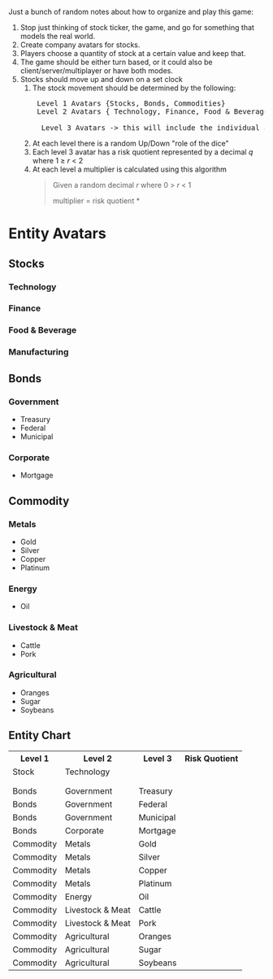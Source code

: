 Just a bunch of random notes about how to organize and play this game:

1. Stop just thinking of stock ticker, the game, and go for something that models the real world.
1. Create company avatars for stocks.
1. Players choose a quantity of stock at a certain value and keep that.
1. The game should be either turn based, or it could also be client/server/multiplayer or have both modes.
1. Stocks should move up and down on a set clock
    1. The stock movement should be determined by the following:
        <pre> Level 1 Avatars {Stocks, Bonds, Commodities}
        Level 2 Avatars { Technology, Finance, Food & Beverage, Manufacturing}, {Government, Corporate}, {Metals, Energy, Livestock & Meat, Agricultural}}
        
         Level 3 Avatars -> this will include the individual avatars for each Level 2 avatar.
       </pre>
    1. At each level there is a random Up/Down "role of the dice"
    1. Each level 3 avatar has a risk quotient represented by a decimal _q_ where 1 &geq; _r_ &lt; 2
    1. At each level a multiplier is calculated using this algorithm
        > Given a random decimal _r_ where 0 &gt; _r_ &lt; 1
        >
        > multiplier = risk quotient * 
# Entity Avatars

## Stocks
### Technology
### Finance
### Food & Beverage
### Manufacturing

## Bonds
### Government
- Treasury 
- Federal
- Municipal
### Corporate 
- Mortgage


## Commodity
### Metals 
- Gold
- Silver
- Copper
- Platinum
### Energy
- Oil
### Livestock & Meat
- Cattle
- Pork
### Agricultural
- Oranges
- Sugar
- Soybeans

## Entity Chart
<table>
<tr><th>Level 1</th><th>Level 2</th><th>Level 3</th><th>Risk Quotient</th></tr>
<tr><td>Stock</td><td>Technology</td><td></td><td></td></tr>
<tr><td></td><td></td><td></td><td></td></tr>
<tr><td></td><td></td><td></td><td></td></tr>
<tr><td>Bonds</td><td>Government</td><td>Treasury</td><td></td></tr>
<tr><td>Bonds</td><td>Government</td><td>Federal</td><td></td></tr>
<tr><td>Bonds</td><td>Government</td><td>Municipal</td><td></td></tr>
<tr><td>Bonds</td><td>Corporate</td><td>Mortgage</td><td></td></tr>
<tr><td>Commodity</td><td>Metals</td><td>Gold</td><td></td></tr>
<tr><td>Commodity</td><td>Metals</td><td>Silver</td><td></td></tr>
<tr><td>Commodity</td><td>Metals</td><td>Copper</td><td></td></tr>
<tr><td>Commodity</td><td>Metals</td><td>Platinum</td><td></td></tr>
<tr><td>Commodity</td><td>Energy</td><td>Oil</td><td></td></tr>
<tr><td>Commodity</td><td>Livestock & Meat</td><td>Cattle</td><td></td></tr>
<tr><td>Commodity</td><td>Livestock & Meat</td><td>Pork</td><td></td></tr>
<tr><td>Commodity</td><td>Agricultural</td><td>Oranges</td><td></td></tr>
<tr><td>Commodity</td><td>Agricultural</td><td>Sugar</td><td></td></tr>
<tr><td>Commodity</td><td>Agricultural</td><td>Soybeans</td><td></td></tr>
</table>
